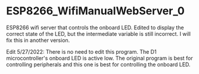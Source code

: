 # ESP8266_WifiManualWebServer_0
ESP8266 wifi server that controls the onboard LED. Edited to display the correct state of the LED, but the intermediate variable is still incorrect. I will fix this in another version.

Edit 5/27/2022:
There is no need to edit this program. The D1 microcontroller's onboard LED is active low. The original program is best for controlling peripherals and this one is best for controlling the onboard LED. 
